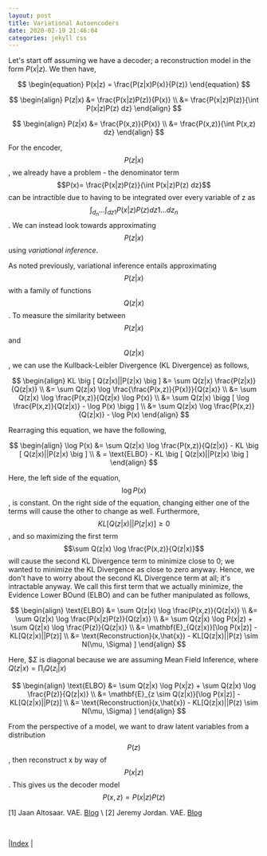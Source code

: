 ```yaml
---
layout: post
title: Variational Autoencoders
date: 2020-02-19 21:46:04
categories: jekyll css
---
```


Let's start off assuming we have a decoder; a reconstruction model in the form $P(x|z)$. We then have,

$$
\begin{equation}
    P(x|z) = \frac{P(z|x)P(x)}{P(z)}
\end{equation}
$$

$$
\begin{align}
    P(z|x) 
        &= \frac{P(x|z)P(z)}{P(x)} \\
        &= \frac{P(x|z)P(z)}{\int P(x|z)P(z) dz} 
\end{align}
$$

$$
\begin{align}
    P(z|x) 
        &= \frac{P(x,z)}{P(x)} \\
        &= \frac{P(x,z)}{\int P(x,z) dz}
\end{align}
$$

For the encoder, $$P(z|x)$$, we already have a problem - the denominator term $$P(x)= \frac{P(x|z)P(z)}{\int P(x|z)P(z) dz}$$ can be intractible due to having to be integrated over every variable of z as $$\int_{d_n} \dots \int_{dz1} P(x|z)P(z) dz1 \dots dz_n$$. We can instead look towards approximating $$P(z|x)$$ using  *variational inference*.

As noted previously, variational inference entails approximating $$P(z|x)$$ with a family of functions $$Q(z|x)$$. To measure the similarity between $$P(z|x)$$ and $$Q(z|x)$$, we can use the Kullback-Leibler Divergence (KL Divergence) as follows,

$$
\begin{align}
    KL \big [ Q(z|x)||P(z|x) \big ] 
        &= \sum Q(z|x) \frac{P(z|x)}{Q(z|x)} \\
        &= \sum Q(z|x) \log \frac{\frac{P(x,z)}{P(x)}}{Q(z|x)} \\
        &= \sum Q(z|x) \log \frac{P(x,z)}{Q(z|x) \log P(x)}   \\
        &= \sum Q(z|x) \bigg [ \log \frac{P(x,z)}{Q(z|x)} - \log P(x) \bigg ] \\
        &= \sum Q(z|x) \log \frac{P(x,z)}{Q(z|x)} - \log P(x)
\end{align}
$$


Rearraging this equation, we have the following,

$$
\begin{align}
    \log P(x)  
        &= \sum Q(z|x) \log \frac{P(x,z)}{Q(z|x)} - KL \big [ Q(z|x)||P(z|x) \big ] \\
        & = \text{ELBO} - KL \big [ Q(z|x)||P(z|x) \big ]
\end{align}
$$

Here, the left side of the equation, $$\log P(x)$$, is constant. On the right side of the equation, changing either one of the terms will cause the other to change as well. Furthermore, $$KL \big [ Q(z|x)||P(z|x) \big ] \geq 0$$, and so maximizing the first term $$\sum Q(z|x) \log \frac{P(x,z)}{Q(z|x)}$$ will cause the second KL Divergence term to minimize close to 0; we wanted to minimize the KL Divergence as close to zero anyway. Hence, we don't have to worry about the second KL Divergence term at all; it's intractable anyway. We call this first term that we actually minimize, the Evidence Lower BOund (ELBO) and can be futher manipulated as follows,

$$
\begin{align}
    \text{ELBO}
        &= \sum Q(z|x) \log \frac{P(x,z)}{Q(z|x)} \\
        &= \sum Q(z|x) \log \frac{P(x|z)P(z)}{Q(z|x)} \\
        &= \sum Q(z|x) \log P(x|z) + \sum Q(z|x) \log \frac{P(z)}{Q(z|x)} \\
        &= \mathbf{E}_{Q(z|x)}[\log P(x|z)] - KL[Q(z|x)||P(z)] \\
        &= \text{Reconstruction}(x,\hat{x}) - KL[Q(z|x)||P(z) \sim N(\mu, \Sigma) ]
\end{align}
$$

Here, $$\Sigma$ is diagonal because we are assuming Mean Field Inference, where $Q(z|x) = \prod_i Q(z_i|x)$

$$
\begin{align}
    \text{ELBO}
        &= \sum Q(z|x) \log P(x|z) + \sum Q(z|x) \log \frac{P(z)}{Q(z|x)} \\
        &= \mathbf{E}_{z \sim Q(z|x)}[\log P(x|z)] - KL[Q(z|x)||P(z)] \\
        &= \text{Reconstruction}(x,\hat{x}) - KL[Q(z|x)||P(z) \sim N(\mu, \Sigma) ]
\end{align}
$$



From the perspective of a model, we want to draw latent variables from a distribution $$P(z)$$, then reconstruct x by way of $$P(x|z)$$. This gives us the decoder model  $$P(x,z)=P(x|z)P(z)$$



[1] Jaan Altosaar. VAE. [Blog](https://jaan.io/what-is-variational-autoencoder-vae-tutorial/) \\
[2] Jeremy Jordan. VAE. [Blog](https://www.jeremyjordan.me/variational-autoencoders/)

<br/>

|[Index](../../../) |
